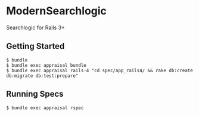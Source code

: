 # ModernSearchlogic

Searchlogic for Rails 3+

## Getting Started

```
$ bundle
$ bundle exec appraisal bundle
$ bundle exec appraisal rails-4 "cd spec/app_rails4/ && rake db:create db:migrate db:test:prepare"
```

## Running Specs

```
$ bundle exec appraisal rspec
```
